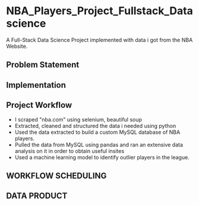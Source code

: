 # NBA_Players_Project_Fullstack_Datascience

A Full-Stack Data Science Project implemented with data i got from the NBA Website.

## Problem Statement


## Implementation


## Project Workflow
- I scraped "nba.com" using selenium, beautiful soup
- Extracted, cleaned and structured the data i needed using python
- Used the data extracted to build a custom MySQL database of NBA players.
- Pulled the data from MySQL using pandas and ran an extensive data analysis on it in order to obtain useful insites
- Used a machine learning model to identify outlier players in the league.

## WORKFLOW SCHEDULING



## DATA PRODUCT
